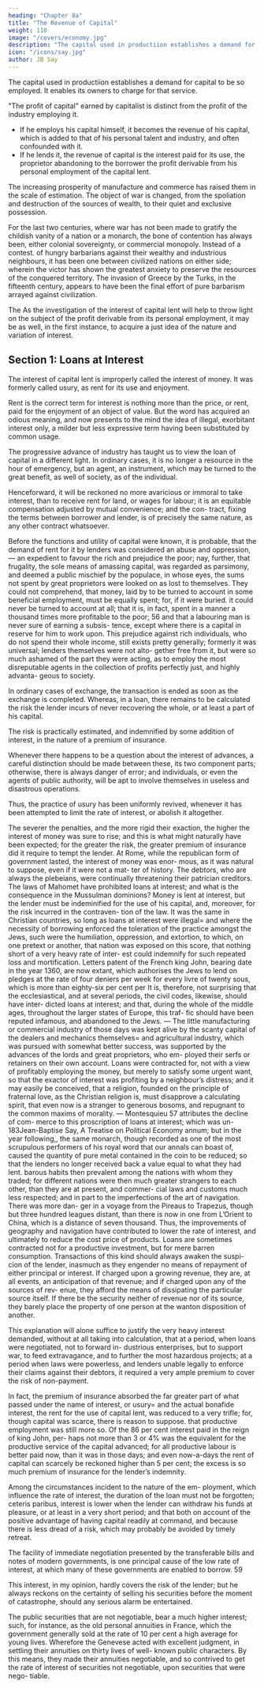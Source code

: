 ```yaml
---
heading: "Chapter 8a"
title: "The Revenue of Capital"
weight: 110
image: "/covers/economy.jpg"
description: "The capital used in productiion establishes a demand for capital to be so employed. It enables its owners to charge for that service"
icon: "/icons/say.jpg"
author: JB Say
---
```



The capital used in productiion establishes a demand for capital to be so employed. It enables its owners to charge for that service.

"The profit of capital" earned by capitalist is distinct from the profit of the industry employing it. 
- If he employs his capital himself, it becomes the revenue of his capital, which is added to that of his personal talent and industry, and often confounded with it.
- If he lends it, the revenue of capital is the interest paid for its use, the proprietor abandoning to the borrower the profit derivable from his personal employment of the capital lent.

The increasing prosperity of manufacture and commerce has raised them in the scale of estimation. The object of war is
changed, from the spoliation and destruction of the sources of wealth, to their quiet and exclusive possession. 

For the last two centuries, where war has not been made to gratify the childish vanity of a nation or a monarch, the bone of contention has always been, either colonial sovereignty, or commercial monopoly. Instead of a contest. of hungry barbarians against their wealthy and industrious neighbours, it has been one between civilized nations on either side; wherein the victor has shown the greatest anxiety to preserve the resources of the conquered territory. The invasion of Greece by the Turks, in the fifteenth century, appears to have been the final effort of pure barbarism arrayed against civilization. 

The As the investigation of the interest of capital lent will help to throw light on the subject of the profit derivable from its personal employment, it may be as well, in the first instance, to acquire a just idea of the nature and variation of interest.


## Section 1: Loans at Interest
<!-- doubtedly one cause, although, indeed, it was one amongst
many. -->

The interest of capital lent is improperly called the interest of money. It was formerly called usury, as rent for its use and enjoyment. 

Rent is the correct term for interest is nothing more than the price, or rent, paid for the enjoyment of an object of value. But the word has acquired an odious meaning, and now presents to the mind the idea of illegal, exorbitant interest only, a milder but less expressive term having been substituted by common usage.

The progressive advance of industry has taught us to view the loan of capital in a different light. In ordinary cases, it is no longer a resource in the hour of emergency, but an agent, an instrument, which may be turned to the great benefit, as well of society, as of the individual. 

Henceforward, it will be reckoned no more avaricious or immoral to take interest, than to receive rent for land, or wages for labour; it is an equitable compensation adjusted by mutual convenience; and the con-
tract, fixing the terms between borrower and lender, is of precisely the same nature, as any other contract whatsoever. 

Before the functions and utility of capital were known, it is probable, that the demand of rent for it by lenders was considered an abuse and oppression, — an expedient to favour the rich and prejudice the poor; nay, further, that frugality, the sole means of amassing capital, was regarded as parsimony, and deemed a public mischief by the populace, in whose eyes, the sums not spent by great proprietors were looked on as lost to themselves. They could not comprehend, that money, laid by to be turned to account in some beneficial employment, must be equally spent; for, if it were buried. it could never be turned to account at all; that it is, in fact, spent in a manner a thousand times more profitable to the poor; 56 and that a labouring man is never sure of earning a subsis-
tence, except where there is a capital in reserve for him to
work upon. This prejudice against rich individuals, who do
not spend their whole income, still exists pretty generally;
formerly it was universal; lenders themselves were not alto-
gether free from it, but were so much ashamed of the part
they were acting, as to employ the most disreputable agents
in the collection of profits perfectly just, and highly advanta-
geous to society.

In ordinary cases of exchange, the transaction is ended as soon as the exchange is completed. Whereas, in a loan, there remains to be calculated the risk the lender incurs of never recovering the whole, or at least a part of his capital. 

The risk is practically estimated, and indemnified by some addition of interest, in the nature of a premium of insurance. 

Whenever there happens to be a question about the interest of advances, a careful distinction should be made between these, its two component parts; otherwise, there is always danger of error; and individuals, or even the agents of public authority, will be apt to involve themselves in useless and disastrous operations.

Thus, the practice of usury has been uniformly revived, whenever it has been attempted to limit the rate of interest, or abolish it altogether. 

The severer the penalties, and the more rigid their exaction, the higher the interest of money was sure to
rise; and this is what might naturally have been expected; for
the greater the risk, the greater premium of insurance did it
require to tempt the lender. At Rome, while the republican
form of government lasted, the interest of money was enor-
mous, as it was natural to suppose, even if it were not a mat-
ter of history. The debtors, who are always the plebeians, were
continually threatening their patrician creditors. The laws of
Mahomet have prohibited loans at interest; and what is the
consequence in the Mussulman dominions? Money is lent at
interest, but the lender must be indeminified for the use of his
capital, and, moreover, for the risk incurred in the contraven-
tion of the law. It was the same in Christian countries, so long
as loans at interest were illegal= and where the necessity of
borrowing enforced the toleration of the practice amongst the
Jews, such were the humiliation, oppression, and extortion,
to which, on one pretext or another, that nation was exposed
on this score, that nothing short of a very heavy rate of inter-
est could indemnify for such repeated loss and mortification.
Letters patent of the French king John, bearing date in the
year 1360, are now extant, which authorises the Jews to lend
on pledges at the rate of four deniers per week for every livre
of twenty sous, which is more than eighty-six per cent per
It is, therefore, not surprising that the ecclesiastical, and at
several periods, the civil codes, likewise, should have inter-
dicted loans at interest; and that, during the whole of the
middle ages, throughout the larger states of Europe, this traf-
fic should have been reputed infamous, and abandoned to the
Jews. — The little manufacturing or commercial industry of
those days was kept alive by the scanty capital of the dealers
and mechanics themselves= and agricultural industry, which
was pursued with somewhat better success, was supported
by the advances of the lords and great proprietors, who em-
ployed their serfs or retainers on their own account. Loans
were contracted for, not with a view of profitably employing
the money, but merely to satisfy some urgent want, so that the
exactor of interest was profiting by a neighbour’s distress;
and it may easily be conceived, that a religion, founded on
the principle of fraternal love, as the Christian religion is,
must disapprove a calculating spirit, that even now is a stranger
to generous bosoms, and repugnant to the common maxims
of morality. — Montesquieu 57 attributes the decline of com-
merce to this proscription of loans at interest; which was un-
183Jean-Baptise Say, A Treatise on Political Economy
annum; but in the year following,, the same monarch, though
recorded as one of the most scrupulous performers of his royal
word that our annals can boast of, caused the quantity of pure
metal contained in the coin to be reduced; so that the lenders
no longer received back a value equal to what they had lent.
barous habits then prevalent among the nations with whom
they traded; for different nations were then much greater
strangers to each other, than they are at present, and commer-
cial laws and customs much less respected; and in part to the
imperfections of the art of navigation. There was more dan-
ger in a voyage from the Pireaus to Trapezus, though but three
hundred leagues distant, than there is now in one from L’Orient
to China, which is a distance of seven thousand. Thus, the
improvements of geography and navigation have contributed
to lower the rate of interest, and ultimately to reduce the cost
price of products. Loans are sometimes contracted not for a
productive investment, but for mere barren consumption.
Transactions of this kind should always awaken the suspi-
cion of the lender, inasmuch as they engender no means of
repayment of either principal or interest. If charged upon a
growing revenue, they are, at all events, an anticipation of
that revenue; and if charged upon any of the sources of rev-
enue, they afford the means of dissipating the particular source
itself. If there be the security neither of revenue nor of its
source, they barely place the property of one person at the
wanton disposition of another.

This explanation will alone suffice to justify the very heavy interest demanded, without at all taking into calculation, that at a period, when loans were negotiated, not to forward in-
dustrious enterprises, but to support war, to feed extravagance,
and to further the most hazardous projects; at a period when
laws were powerless, and lenders unable legally to enforce
their claims against their debtors, it required a very ample
premium to cover the risk of non-payment. 

In fact, the premium of insurance absorbed the far greater part of what passed under the name of interest, or usury= and the actual bonafide interest, the rent for the use of capital lent, was reduced to a
very trifle; for, though capital was scarce, there is reason to
suppose. that productive employment was still more so. Of
the 86 per cent interest paid in the reign of king John, per-
haps not more than 3 or 4% was the equivalent for the productive service of the capital advanced; for all productive
labour is better paid now, than it was in those days; and even
now-a-days the rent of capital can scarcely be reckoned higher
than 5 per cent; the excess is so much premium of insurance
for the lender’s indemnity.

Among the circumstances incident to the nature of the em-
ployment, which influence the rate of interest, the duration of
the loan must not be forgotten; ceteris paribus, interest is
lower when the lender can withdraw his funds at pleasure, or
at least in a very short period; and that both on account of the
positive advantage of having capital readily at command, and
because there is less dread of a risk, which may probably be
avoided by timely retreat. 

The facility of immediate negotiation presented by the transferable bills and notes of modern governments, is one principal cause of the low rate of interest, at which many of these governments are enabled to borrow. 59 

This interest, in my opinion, hardly covers the risk of the lender; but he always reckons on the certainty of selling
his securities before the moment of catastrophe, should any
serious alarm be entertained. 

The public securities that are not negotiable, bear a much higher interest; such, for instance,
as the old personal annuities in France, which the government generally sold at the rate of 10 per cent a high average
for young lives. Wherefore the Genevese acted with excellent judgment, in settling their annuities on thirty lives of well-
known public characters. By this means, they made their annuities negotiable, and so contrived to get the rate of interest
of securities not negotiable, upon securities that were nego-
tiable.
